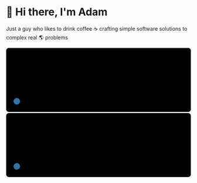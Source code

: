  # 👋 Hi there, I'm Adam

Just a guy who likes to drink coffee ☕ crafting simple software solutions to complex real 🌎 problems

<!-- START: REPO-PINS -->
[![profile-icons/readme-repo-pins pin img](files/0.svg)](https://github.com/profile-icons/readme-repo-pins) [![R055A/R055A pin img](files/1.svg)](https://github.com/R055A/R055A) 
<!-- END: REPO-PINS -->
